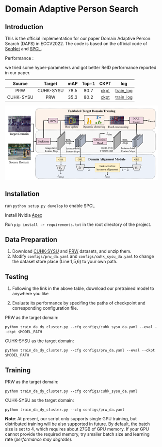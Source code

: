 # Domain Adaptive Person Search

## Introduction

This is the official implementation for our paper Domain Adaptive Person Search (DAPS) in ECCV2022. The code is  based on the official code of [SeqNet](https://github.com/serend1p1ty/SeqNet) and [SPCL](https://github.com/yxgeee/SpCL).

Performance :

we tried some hyper-parameters and got better ReID performance reported in our paper.

|  Source   |  Target   | mAP  | Top-1 |                             CKPT                             |                             log                              |
| :-------: | :-------: | :--: | :---: | :----------------------------------------------------------: | :----------------------------------------------------------: |
|    PRW    | CUHK-SYSU | 78.5 | 80.7  | [ckpt](https://drive.google.com/file/d/1VFGiIqGI2SiJ98uIOnGLSqploWLX5AS_/view?usp=sharing) | [train_log](https://drive.google.com/file/d/1f-vGsN_wK08xUZF7R_thEfG18haOj-t6/view?usp=sharing) |
| CUHK-SYSU |    PRW    | 35.3 | 80.2  | [ckpt](https://drive.google.com/file/d/18eSJE3ljFl3SDf2H34PWVhFLmFhij3Rl/view?usp=sharing) | [train_log](https://drive.google.com/file/d/1DMPEqOu5pX2YLFRUFqQKNdAmA1YZDhqv/view?usp=sharing) |

![framework](doc/framework.png)

## Installation

run `python setup.py develop` to enable SPCL

Install Nvidia [Apex](https://github.com/NVIDIA/apex)

Run `pip install -r requirements.txt` in the root directory of the project.


## Data Preparation

1. Download [CUHK-SYSU](https://drive.google.com/open?id=1z3LsFrJTUeEX3-XjSEJMOBrslxD2T5af) and [PRW](https://goo.gl/2SNesA) datasets, and unzip them.
2. Modify `configs/prw_da.yaml` and `configs/cuhk_sysu_da.yaml` to change the dataset store place (Line 1,5,6) to your own path.

## Testing

1. Following the link in the above table, download our pretrained model to anywhere you like

2. Evaluate its performance by specifing the paths of checkpoint and corresponding configuration file.

PRW as the target domain:

```
python train_da_dy_cluster.py --cfg configs/cuhk_sysu_da.yaml --eval --ckpt $MODEL_PATH
```

CUHK-SYSU as the target domain:

```
python train_da_dy_cluster.py --cfg configs/prw_da.yaml --eval --ckpt $MODEL_PATH
```

## Training

PRW as the target domain:

```
python train_da_dy_cluster.py --cfg configs/cuhk_sysu_da.yaml
```

CUHK-SYSU as the target domain:

```
python train_da_dy_cluster.py --cfg configs/prw_da.yaml
```

**Note**: At present, our script only supports single GPU training, but distributed training will be also supported in future. By default, the batch size is set to 4, which requires about 27GB of GPU memory. If your GPU cannot provide the required memory, try smaller batch size and learning rate (*performance may degrade*). 
